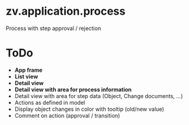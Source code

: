 # zv.application.process
Process with step approval / rejection

# ToDo
- **App frame**
- **List view**
- **Detail view**
- **Detail view with area for process information**
- Detail view with area for step data (Object, Change documents, ...)
- Actions as defined in model
- Display object changes in color with tooltip (old/new value)
- Comment on action (approval / transition)